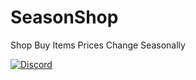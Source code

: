 # SeasonShop
Shop Buy Items Prices Change Seasonally


[![Discord](https://img.shields.io/discord/965662639168569394.svg?label=&logo=discord&logoColor=ffffff&color=7389D8&labelColor=6A7EC2)](https://discord.gg/KrjD6t9HJt)
